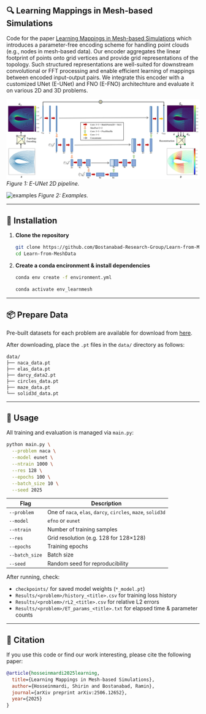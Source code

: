 ## 🔍 Learning Mappings in Mesh-based Simulations
Code for the paper [Learning Mappings in Mesh-based Simulations](https://arxiv.org/abs/2506.12652) which introduces a parameter-free encoding scheme for handling point clouds (e.g., nodes in mesh-based data). Our encoder aggregates the linear footprint of points onto grid vertices and provide grid representations of the topology. Such structured representations are well-suited for downstream convolutional or FFT processing and enable efficient learning of mappings between encoded input-output pairs. We integrate this encoder with a customized UNet (E-UNet) and FNO (E-FNO) architechture and evaluate it on various 2D and 3D problems.



![flowchart](figures/flowchart.png)
_Figure 1: E-UNet 2D pipeline._

![examples](examples/sol.png)
_Figure 2: Examples._



---
## 🔧 Installation

1. **Clone the repository**  
   ```bash
   git clone https://github.com/Bostanabad-Research-Group/Learn-from-MeshData.git
   cd Learn-from-MeshData
2. **Create a conda encironment & install dependencies**
   ```bash
   conda env create -f environment.yml
   ```
   
   ```bash
   conda activate env_learnmesh
   ```

---
## 📦 Prepare Data
Pre-built datasets for each problem are available for download from [here](https://ucirvine-my.sharepoint.com/:u:/g/personal/shirinh1_ad_uci_edu/EfGytUtAxJdEp48KwtdV3PYBMKn1MnA2VMrRo0pM0Cznmw?e=mCZx5v).

After downloading, place the `.pt` files in the `data/` directory as follows:
```
data/
├── naca_data.pt
├── elas_data.pt
├── darcy_data2.pt
├── circles_data.pt
├── maze_data.pt
└── solid3d_data.pt

```
---
## 🏃 Usage

All training and evaluation is managed via `main.py`:

```bash
python main.py \
  --problem naca \
  --model eunet \
  --ntrain 1000 \
  --res 128 \
  --epochs 100 \
  --batch_size 10 \
  --seed 2025
```

| Flag           | Description                                                  |
| -------------- | ------------------------------------------------------------ |
| `--problem`    | One of `naca`, `elas`, `darcy`, `circles`, `maze`, `solid3d` |
| `--model`      | `efno` or `eunet`                                            |
| `--ntrain`     | Number of training samples                                   |
| `--res`        | Grid resolution (e.g. 128 for 128×128)                       |
| `--epochs`     | Training epochs                                              |
| `--batch_size` | Batch size                                                   |
| `--seed`       | Random seed for reproducibility                              |

After running, check:

- `checkpoints/` for saved model weights (`*_model.pt`)
- `Results/<problem>/history_<title>.csv` for training loss history
- `Results/<problem>/rL2_<title>.csv` for relative L2 errors
- `Results/<problem>/ET_params_<title>.txt` for elapsed time & parameter counts

---

## 📑 Citation
If you use this code or find our work interesting, please cite the following paper:
```bibtex
@article{hosseinmardi2025learning,
  title={Learning Mappings in Mesh-based Simulations},
  author={Hosseinmardi, Shirin and Bostanabad, Ramin},
  journal={arXiv preprint arXiv:2506.12652},
  year={2025}
}
```
    
